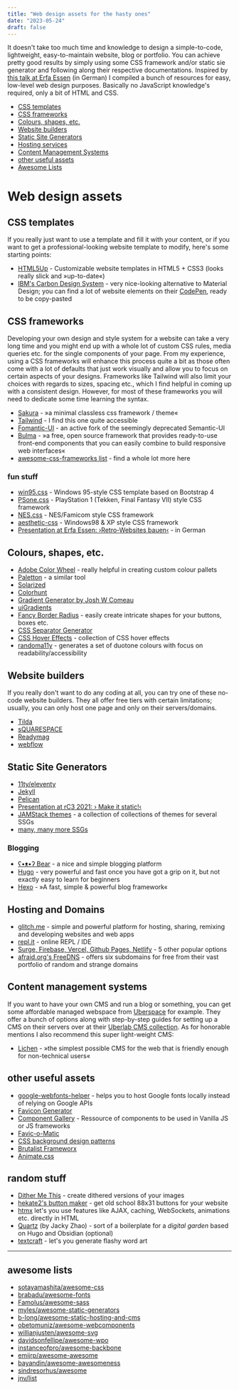 ```yaml
---
title: "Web design assets for the hasty ones"
date: "2023-05-24"
draft: false
---
```


It doesn't take too much time and knowledge to design a simple-to-code, lightweight, easy-to-maintain website, blog or portfolio. You can achieve pretty good results by simply using some CSS framework and/or static sie generator and following along their respective documentations.
Inspired by [this talk at Erfa Essen](https://media.ccc.de/v/petitfoo-webseiten-bauen) (in German) I compiled a bunch of resources for easy, low-level web design purposes. Basically no JavaScript knowledge's required, only a bit of HTML and CSS. 

  * [CSS templates](#css-templates)
  * [CSS frameworks](#css-frameworks)
  * [Colours, shapes, etc.](#colours-shapes-etc)
  * [Website builders](#website-builders)
  * [Static Site Generators](#static-site-generators)
  * [Hosting services](#hosting-and-testing)
  * [Content Management Systems](#content-management-systems)
  * [other useful assets](#other-useful-assets)
  * [Awesome Lists](#some-awesome-lists)

# Web design assets

## CSS templates

If you really just want to use a template and fill it with your content, or if you want to get a professional-looking website template to modify, here's some starting points:

* [HTML5Up](https://html5up.net/) - Customizable website templates in HTML5 + CSS3 (looks really slick and »up-to-date«)
* [IBM's Carbon Design System](https://www.carbondesignsystem.com/developing/frameworks/vanilla/) - very nice-looking alternative to Material Design; you can find a lot of website elements on their [CodePen](https://codepen.io/collection/XqRbEz/), ready to be copy-pasted
<!-- * [Creative Tim's free Bootstrap themes](https://www.creative-tim.com/bootstrap-themes/free/) -->

## CSS frameworks

Developing your own design and style system for a website can take a very long time and you might end up with a whole lot of custom CSS rules, media queries etc. for the single components of your page. From my experience, using a CSS frameworks will enhance this process quite a bit as those often come with a lot of defaults that just work visually and allow you to focus on certain aspects of your designs. Frameworks like  Tailwind will also limit your choices with regards to sizes, spacing etc., which I find helpful in coming up with a consistent design. However, for most of these frameworks you will need to dedicate some time learning the syntax.

* [Sakura](https://oxal.org/projects/sakura/) - »a minimal classless css framework / theme«
* [Tailwind](https://tailwindcss.com/) - I find this one quite accessible
* [Fomantic-UI](https://github.com/fomantic/Fomantic-UI/) - an active fork of the seemingly deprecated Semantic-UI
* [Bulma](https://bulma.io/) - »a free, open source framework that provides ready-to-use front-end components that you can easily combine to build responsive web interfaces«
* [awesome-css-frameworks list](https://github.com/troxler/awesome-css-frameworks) - find a whole lot more here

### fun stuff
 
* [win95.css](https://github.com/AlexBSoft/win95.css/) - Windows 95-style CSS template based on Bootstrap 4
* [PSone.css](https://github.com/98mprice/PSone.css/) - PlayStation 1 (Tekken, Final Fantasy VII) style CSS framework
* [NES.css](https://github.com/nostalgic-css/NES.css/) - NES/Famicom style CSS framework
* [aesthetic-css](https://github.com/torch2424/aesthetic-css/) - Windows98 & XP style CSS framework
* [Presentation at Erfa Essen: ›Retro-Websites bauen‹](https://media.ccc.de/v/petitfoo-4241-retro-websites-bauen) - in German

## Colours, shapes, etc.

* [Adobe Color Wheel](https://color.adobe.com/create/color-wheel/) - really helpful in creating custom colour pallets
* [Paletton](http://paletton.com/) - a similar tool
* [Solarized](https://ethanschoonover.com/solarized/)
* [Colorhunt](https://colorhunt.co/)
* [Gradient Generator by Josh W Comeau](https://www.joshwcomeau.com/gradient-generator/)
* [uiGradients](https://uigradients.com/)
* [Fancy Border Radius](https://9elements.github.io/fancy-border-radius/) - easily create intricate shapes for your buttons, boxes etc.
* [CSS Separator Generator](https://wweb.dev/resources/css-separator-generator/)
* [CSS Hover Effects](https://ianlunn.github.io/Hover/) - collection of CSS hover effects
* [randoma11y](https://randoma11y.com/) - generates a set of duotone colours with focus on readability/accessibility

## Website builders

If you really don't want to do any coding at all, you can try one of these no-code website builders. They all offer free tiers with certain limitations; usually, you can only host one page and only on their servers/domains.  

* [Tilda](https://tilda.cc/)
* [sQUARESPACE](https://squarespace.com)
* [Readymag](https://readymag.com/)
* [webflow](https://webflow.com/)

## Static Site Generators

* [11ty/eleventy](https://www.11ty.dev/)
* [Jekyll](https://jekyllrb.com/)
* [Pelican](https://docs.getpelican.com/)
* [Presentation at rC3 2021: › Make it static!‹](https://media.ccc.de/v/rc3-2021-cwtv-343-make-it-static)
* [JAMStack themes](https://jamstackthemes.dev/) - a collection of collections of themes for several SSGs
* [many, many more SSGs](https://jamstack.org/generators/)

### Blogging

* [ʕ•ᴥ•ʔ Bear](https://bearblog.dev/) - a nice and simple blogging platform
* [Hugo](https://github.com/gohugoio/hugo/) - very powerful and fast once you have got a grip on it, but not exactly easy to learn for beginners  
* [Hexo](https://hexo.io/) - »A fast, simple & powerful blog framework«

## Hosting and Domains

* [glitch.me](https://glitch.com/features/) - simple and powerful platform for hosting, sharing, remixing and developing websites and web apps
* [repl.it](https://replit.com/) - online REPL / IDE
* [Surge, Firebase, Vercel, Github Pages, Netlify](https://dev.to/afozbek/5-ways-to-host-your-applications-4d77/) - 5 other popular options
* [afraid.org's FreeDNS](https://freedns.afraid.org/) - offers six subdomains for free from their vast portfolio of random and strange domains

## Content management systems

If you want to have your own CMS and run a blog or something, you can get some affordable managed webspace from [Uberspace](https://uberspace.de) for example. They offer a bunch of options along with step-by-step guides for setting up a CMS on their servers over at their [Uberlab CMS collection](https://lab.uberspace.de/tags/cms/). As for honorable mentions I also recommend this super light-weight CMS:

* [Lichen](https://lichen.sensorstation.co/) - »the simplest possible CMS for the web that is friendly enough for non-technical users«

## other useful assets

* [google-webfonts-helper](https://google-webfonts-helper.herokuapp.com/fonts/) - helps you to host Google fonts locally instead of relying on Google APIs
* [Favicon Generator](https://www.favicon-generator.org/)
* [Component Gallery](https://component.gallery/) - Ressource of components to be used in Vanilla JS or JS frameworks
* [Favic-o-Matic](https://favicomatic.com/)
* [CSS background design patterns](https://www.magicpattern.design/tools/css-backgrounds/)
* [Brutalist Frameworx](http://www.brutalistframework.com/)
* [Animate.css](https://animate.style/)

## random stuff
- [Dither Me This](https://hekate2.github.io/buttonmaker/) - create dithered versions of your images
- [hekate2's button maker](https://hekate2.github.io/buttonmaker/) - get old school 88x31 buttons for your website
- [htmx](https://htmx.org) let's you use features like AJAX, caching, WebSockets, animations etc. directly in HTML
- [Quartz](https://quartz.jzhao.xyz/) (by Jacky Zhao) - sort of a boilerplate for a *digital garden* based on Hugo and Obsidian (optional)
- [textcraft](https://textcraft.net/) - let's you generate flashy word art
----

## awesome lists
* [sotayamashita/awesome-css](https://github.com/sotayamashita/awesome-css)
* [brabadu/awesome-fonts](https://github.com/brabadu/awesome-fonts)
* [Famolus/awesome-sass](https://github.com/Famolus/awesome-sass)
* [myles/awesome-static-generators](https://github.com/myles/awesome-static-generators)
* [b-long/awesome-static-hosting-and-cms](https://github.com/b-long/awesome-static-hosting-and-cms)
* [obetomuniz/awesome-webcomponents](https://github.com/obetomuniz/awesome-webcomponents)
* [willianjusten/awesome-svg](https://github.com/willianjusten/awesome-svg)
* [davidsonfellipe/awesome-wpo](https://github.com/davidsonfellipe/awesome-wpo)
* [instanceofpro/awesome-backbone](https://github.com/sadcitizen/awesome-backbone)
* [emijrp/awesome-awesome](https://github.com/emijrp/awesome-awesome)
* [bayandin/awesome-awesomeness](https://github.com/bayandin/awesome-awesomeness)
* [sindresorhus/awesome](https://github.com/sindresorhus/awesome)
* [jnv/list](https://github.com/jnv/lists)

